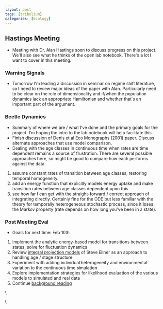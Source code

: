 ```yaml
---
layout: post
tags: [tribolium]
categories: [ecology]
---
```






 





Hastings Meeting
----------------

-   Meeting with Dr. Alan Hastings soon to discuss progress on this
    project. We'll also see what he thinks of the open lab notebook.
    There's a lot I want to cover in this meeting.

### Warning Signals

-   Tomorrow I'm leading a discussion in seminar on regime shift
    literature, so I need to review major ideas of the paper with Alan.
    Particularly need to be clear on the role of dimensionality and
    if/when the population dynamics lack an appropriate Hamiltonian and
    whether that's an important part of the argument.

### Beetle Dynamics

-   Summary of where we are / what I've done and the primary goals for
    the project. I'm hoping the intro to the lab notebook will help
    facilitate this.
-   Finish discussion of Denis et al Eco Monographs (2001) paper.
    Discuss alternate approaches that use model comparison.
-   Dealing with the age classes in continuous time when rates are time
    dependent remains a source of frustration. There are several
    possible approaches here, so might be good to compare how each
    performs against the data:

1.  assume constant rates of transition between age classes, restoring
    temporal homogeneity.
2.  add an energy function that explicitly models energy uptake and make
    transition rates between age classes dependent upon this
3.  see how far I can get with the straight-forward / correct approach
    of integrating directly. Certainly fine for the ODE but less
    familiar with the theory for temporally heterogeneous stochastic
    process, since it loses the Markov property (rate depends on how
    long you've been in a state).

### Post Meeting Eval

-   Goals for next time: Feb 10th

1.  Implement the analytic energy-based model for transitions between
    states, solve for fluctuation dynamics
2.  Review [integral projection
    models](http://www.eeb.cornell.edu/Ellner/pubs/EasterlingIntegral00.pdf "http://www.eeb.cornell.edu/Ellner/pubs/EasterlingIntegral00.pdf")
    of Steve Ellner as an approach to handling age / stage structure
3.  Experiment with adding individual heterogeneity and environmental
    variation to the continuous time simulation
4.  Explore implementation strategies for likelihood evaluation of the
    various models to simulated and real data
5.  Continue [background
    reading](http://www.mendeley.com/collections/972151/StochasticPopulationDynamics/ "http://www.mendeley.com/collections/972151/StochasticPopulationDynamics/")

\

\

